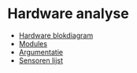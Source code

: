 # Hardware analyse
- [Hardware blokdiagram](/analyse/hardware-analyse/hardware-blokdiagram.md)
- [Modules](/analyse/hardware-analyse/modules.md)
- [Argumentatie](/analyse/hardware-analyse/argumentatie.md)
- [Sensoren lijst](/analyse/hardware-analyse/sensoren-lijst.md)